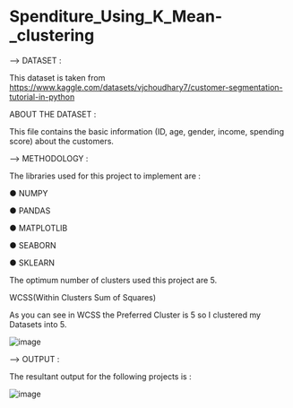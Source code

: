 # Spenditure_Using_K_Mean-_clustering

--> DATASET :

This dataset is taken from https://www.kaggle.com/datasets/vjchoudhary7/customer-segmentation-tutorial-in-python

ABOUT THE DATASET :

This file contains the basic information (ID, age, gender, income, spending score) about the customers.

--> METHODOLOGY :

The libraries used for this project to implement are :

● NUMPY

● PANDAS

● MATPLOTLIB

● SEABORN

● SKLEARN

The optimum number of clusters used this project are 5.

WCSS(Within Clusters Sum of Squares)

As you can see in WCSS the Preferred Cluster is 5 so I clustered my Datasets into 5.

![image](https://user-images.githubusercontent.com/72307168/189613832-3697224b-e8c5-4b6c-a215-b3d8d360cb02.png)

--> OUTPUT :

The resultant output for the following projects is :

![image](https://user-images.githubusercontent.com/72307168/189614020-72d12376-07ab-493d-88ec-037d04a316ae.png)


